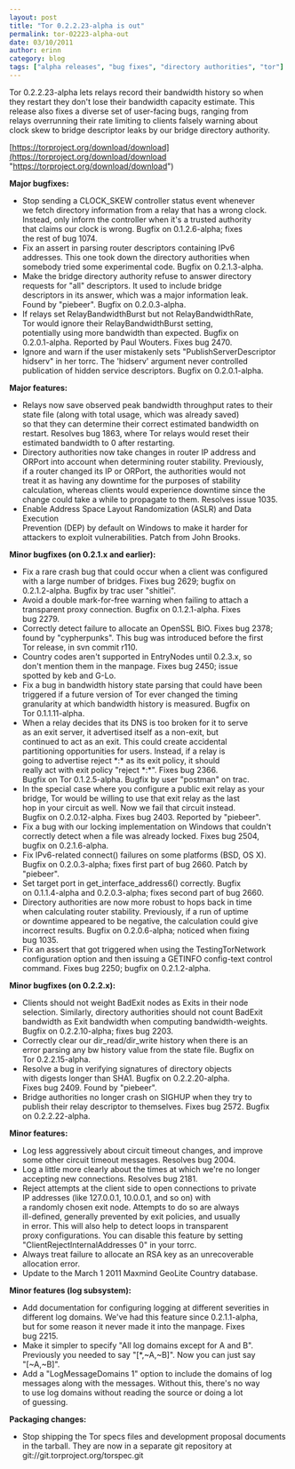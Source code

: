 ```yaml
---
layout: post
title: "Tor 0.2.2.23-alpha is out"
permalink: tor-02223-alpha-out
date: 03/10/2011
author: erinn
category: blog
tags: ["alpha releases", "bug fixes", "directory authorities", "tor"]
---
```


Tor 0.2.2.23-alpha lets relays record their bandwidth history so when  
 they restart they don't lose their bandwidth capacity estimate. This  
 release also fixes a diverse set of user-facing bugs, ranging from  
 relays overrunning their rate limiting to clients falsely warning about  
 clock skew to bridge descriptor leaks by our bridge directory authority.

[https://torproject.org/download/download](https://torproject.org/download/download "https://torproject.org/download/download")

**Major bugfixes:**

- Stop sending a CLOCK\_SKEW controller status event whenever  
 we fetch directory information from a relay that has a wrong clock.  
 Instead, only inform the controller when it's a trusted authority  
 that claims our clock is wrong. Bugfix on 0.1.2.6-alpha; fixes  
 the rest of bug 1074.
- Fix an assert in parsing router descriptors containing IPv6  
 addresses. This one took down the directory authorities when  
 somebody tried some experimental code. Bugfix on 0.2.1.3-alpha.
- Make the bridge directory authority refuse to answer directory  
 requests for "all" descriptors. It used to include bridge  
 descriptors in its answer, which was a major information leak.  
 Found by "piebeer". Bugfix on 0.2.0.3-alpha.
- If relays set RelayBandwidthBurst but not RelayBandwidthRate,  
 Tor would ignore their RelayBandwidthBurst setting,  
 potentially using more bandwidth than expected. Bugfix on  
 0.2.0.1-alpha. Reported by Paul Wouters. Fixes bug 2470.
- Ignore and warn if the user mistakenly sets "PublishServerDescriptor  
 hidserv" in her torrc. The 'hidserv' argument never controlled  
 publication of hidden service descriptors. Bugfix on 0.2.0.1-alpha.

**Major features:**

- Relays now save observed peak bandwidth throughput rates to their  
 state file (along with total usage, which was already saved)  
 so that they can determine their correct estimated bandwidth on  
 restart. Resolves bug 1863, where Tor relays would reset their  
 estimated bandwidth to 0 after restarting.
- Directory authorities now take changes in router IP address and  
 ORPort into account when determining router stability. Previously,  
 if a router changed its IP or ORPort, the authorities would not  
 treat it as having any downtime for the purposes of stability  
 calculation, whereas clients would experience downtime since the  
 change could take a while to propagate to them. Resolves issue 1035.
- Enable Address Space Layout Randomization (ASLR) and Data Execution  
 Prevention (DEP) by default on Windows to make it harder for  
 attackers to exploit vulnerabilities. Patch from John Brooks.

**Minor bugfixes (on 0.2.1.x and earlier):**

- Fix a rare crash bug that could occur when a client was configured  
 with a large number of bridges. Fixes bug 2629; bugfix on  
 0.2.1.2-alpha. Bugfix by trac user "shitlei".
- Avoid a double mark-for-free warning when failing to attach a  
 transparent proxy connection. Bugfix on 0.1.2.1-alpha. Fixes  
 bug 2279.
- Correctly detect failure to allocate an OpenSSL BIO. Fixes bug 2378;  
 found by "cypherpunks". This bug was introduced before the first  
 Tor release, in svn commit r110.
- Country codes aren't supported in EntryNodes until 0.2.3.x, so  
 don't mention them in the manpage. Fixes bug 2450; issue  
 spotted by keb and G-Lo.
- Fix a bug in bandwidth history state parsing that could have been  
 triggered if a future version of Tor ever changed the timing  
 granularity at which bandwidth history is measured. Bugfix on  
 Tor 0.1.1.11-alpha.
- When a relay decides that its DNS is too broken for it to serve  
 as an exit server, it advertised itself as a non-exit, but  
 continued to act as an exit. This could create accidental  
 partitioning opportunities for users. Instead, if a relay is  
 going to advertise reject \*:\* as its exit policy, it should  
 really act with exit policy "reject \*:\*". Fixes bug 2366.  
 Bugfix on Tor 0.1.2.5-alpha. Bugfix by user "postman" on trac.
- In the special case where you configure a public exit relay as your  
 bridge, Tor would be willing to use that exit relay as the last  
 hop in your circuit as well. Now we fail that circuit instead.  
 Bugfix on 0.2.0.12-alpha. Fixes bug 2403. Reported by "piebeer".
- Fix a bug with our locking implementation on Windows that couldn't  
 correctly detect when a file was already locked. Fixes bug 2504,  
 bugfix on 0.2.1.6-alpha.
- Fix IPv6-related connect() failures on some platforms (BSD, OS X).  
 Bugfix on 0.2.0.3-alpha; fixes first part of bug 2660. Patch by  
 "piebeer".
- Set target port in get\_interface\_address6() correctly. Bugfix  
 on 0.1.1.4-alpha and 0.2.0.3-alpha; fixes second part of bug 2660.
- Directory authorities are now more robust to hops back in time  
 when calculating router stability. Previously, if a run of uptime  
 or downtime appeared to be negative, the calculation could give  
 incorrect results. Bugfix on 0.2.0.6-alpha; noticed when fixing  
 bug 1035.
- Fix an assert that got triggered when using the TestingTorNetwork  
 configuration option and then issuing a GETINFO config-text control  
 command. Fixes bug 2250; bugfix on 0.2.1.2-alpha.

**Minor bugfixes (on 0.2.2.x):**

- Clients should not weight BadExit nodes as Exits in their node  
 selection. Similarly, directory authorities should not count BadExit  
 bandwidth as Exit bandwidth when computing bandwidth-weights.  
 Bugfix on 0.2.2.10-alpha; fixes bug 2203.
- Correctly clear our dir\_read/dir\_write history when there is an  
 error parsing any bw history value from the state file. Bugfix on  
 Tor 0.2.2.15-alpha.
- Resolve a bug in verifying signatures of directory objects  
 with digests longer than SHA1. Bugfix on 0.2.2.20-alpha.  
 Fixes bug 2409. Found by "piebeer".
- Bridge authorities no longer crash on SIGHUP when they try to  
 publish their relay descriptor to themselves. Fixes bug 2572. Bugfix  
 on 0.2.2.22-alpha.

**Minor features:**

- Log less aggressively about circuit timeout changes, and improve  
 some other circuit timeout messages. Resolves bug 2004.
- Log a little more clearly about the times at which we're no longer  
 accepting new connections. Resolves bug 2181.
- Reject attempts at the client side to open connections to private  
 IP addresses (like 127.0.0.1, 10.0.0.1, and so on) with  
 a randomly chosen exit node. Attempts to do so are always  
 ill-defined, generally prevented by exit policies, and usually  
 in error. This will also help to detect loops in transparent  
 proxy configurations. You can disable this feature by setting  
 "ClientRejectInternalAddresses 0" in your torrc.
- Always treat failure to allocate an RSA key as an unrecoverable  
 allocation error.
- Update to the March 1 2011 Maxmind GeoLite Country database.

**Minor features (log subsystem):**

- Add documentation for configuring logging at different severities in  
 different log domains. We've had this feature since 0.2.1.1-alpha,  
 but for some reason it never made it into the manpage. Fixes  
 bug 2215.
- Make it simpler to specify "All log domains except for A and B".  
 Previously you needed to say "[\*,~A,~B]". Now you can just say  
 "[~A,~B]".
- Add a "LogMessageDomains 1" option to include the domains of log  
 messages along with the messages. Without this, there's no way  
 to use log domains without reading the source or doing a lot  
 of guessing.

**Packaging changes:**

- Stop shipping the Tor specs files and development proposal documents  
 in the tarball. They are now in a separate git repository at  
 git://git.torproject.org/torspec.git

